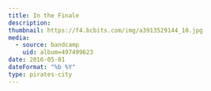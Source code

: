 ```yaml
---
title: In the Finale
description: 
thumbnail: https://f4.bcbits.com/img/a3913529144_10.jpg
media:
  - source: bandcamp
    uid: album=497499623
date: 2016-05-01
dateFormat: "%b %Y"
type: pirates-city
---
```

